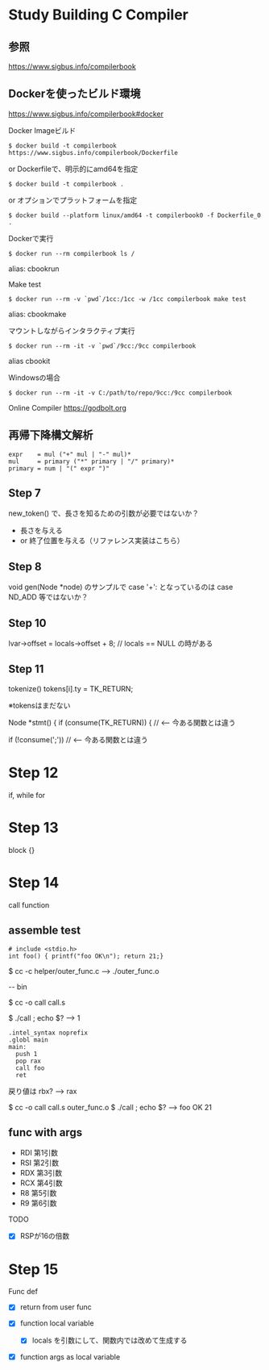 # Study Building C Compiler

## 参照
https://www.sigbus.info/compilerbook

## Dockerを使ったビルド環境

https://www.sigbus.info/compilerbook#docker

Docker Imageビルド

```
$ docker build -t compilerbook https://www.sigbus.info/compilerbook/Dockerfile
```

or Dockerfileで、明示的にamd64を指定

```
$ docker build -t compilerbook .
```


or オプションでプラットフォームを指定

```
$ docker build --platform linux/amd64 -t compilerbook0 -f Dockerfile_0 .
```


Dockerで実行

```
$ docker run --rm compilerbook ls /
```

alias: cbookrun

Make test

```
$ docker run --rm -v `pwd`/1cc:/1cc -w /1cc compilerbook make test
```
alias: cbookmake

マウントしながらインタラクティブ実行

```
$ docker run --rm -it -v `pwd`/9cc:/9cc compilerbook
```

alias cbookit


Windowsの場合

```
$ docker run --rm -it -v C:/path/to/repo/9cc:/9cc compilerbook
```



Online Compiler
https://godbolt.org


## 再帰下降構文解析

```
expr    = mul ("+" mul | "-" mul)*
mul     = primary ("*" primary | "/" primary)*
primary = num | "(" expr ")"
```

## Step 7

new_token() で、長さを知るための引数が必要ではないか？
- 長さを与える
- or 終了位置を与える（リファレンス実装はこちら）

## Step 8

void gen(Node *node)  のサンプルで case '+': となっているのは case ND_ADD 等ではないか？

## Step 10

lvar->offset = locals->offset + 8; // locals == NULL の時がある

## Step 11

tokenize() tokens[i].ty = TK_RETURN;

※tokensはまだない

Node *stmt() {
  if (consume(TK_RETURN)) { // <-- 今ある関数とは違う

if (!consume(';'))  // <-- 今ある関数とは違う

# Step 12
if, while for

# Step 13
block {}

# Step 14
call function

## assemble test

```
# include <stdio.h>
int foo() { printf("foo OK\n"); return 21;}
```

$ cc -c helper/outer_func.c 
  --> ./outer_func.o

-- bin

$ cc -o call call.s

$ ./call ; echo $?
--> 1

```
.intel_syntax noprefix
.globl main
main:
  push 1
  pop rax
  call foo
  ret
```

戻り値は rbx? --> rax





$ cc -o call call.s outer_func.o 
$ ./call ; echo $?
-->
foo OK
21

## func with args

- RDI	第1引数
- RSI	第2引数
- RDX	第3引数
- RCX	第4引数
- R8	第5引数
- R9	第6引数

TODO
- [x] RSPが16の倍数

# Step 15

Func def

- [x] return from user func
- [x] function local variable
  - [x] locals を引数にして、関数内では改めて生成する
- [x] function args as local variable








